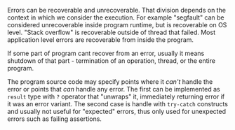 Errors can be recoverable and unrecoverable. That division depends on the context in which we consider the execution.
For example "segfault" can be considered unrecoverable inside program runtime, but is recoverable on OS level.
"Stack overflow" is recoverable outside of thread that failed.
Most application level errors are recoverable from inside the program.

If some part of program cant recover from an error, usually it means shutdown of that part - termination of an operation, thread, or the entire program.

The program source code may specify points where it *can't* handle the error or points that *can* handle any error. The first can be implemented as `result` type with `?` operator that "unwraps" it, immediately returning error if it was an error variant. The second case is handle with `try-catch` constructs and usually not useful for "expected" errors, thus only used for unexpected errors such as failing assertions.